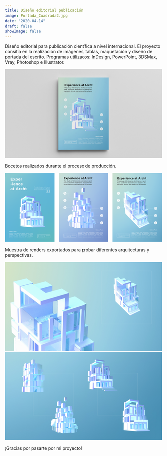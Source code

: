 ```yaml
---
title: Diseño editorial publicación
image: Portada_Cuadrada2.jpg
date: "2020-04-14"
draft: false
showImage: false
---
```

<div style="margin-top: 2%;">
Diseño editorial para publicación científica a nivel internacional. El proyecto consitía en la realización de imágenes, tablas, maquetación y diseño de portada del escrito. 
Programas utilizados: InDesign, PowerPoint, 3DSMax, Vray, Photoshop e Illustrator.
</div>

![Portada](/images/Portada2.jpg "Diseño de portada")


Bocetos realizados durante el proceso de producción.

![Bocetos](/images/Sketches2.png "Bocetos")



Muestra de renders exportados para probar diferentes arquitecturas y perspectivas.

![Renders](/images/Renders1.jpg "Renders")
![Renders](/images/Renders2.jpg "Renders")


<div style="margin-top: 2%;">
¡Gracias por pasarte por mi proyecto!
</div>
